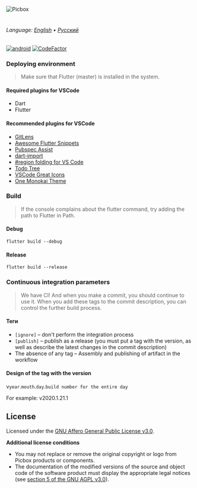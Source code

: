 ![Picbox](https://user-images.githubusercontent.com/25152332/79056633-36209b80-7c61-11ea-9e75-07acb2f84444.png)

#
###### Language: [English](https://github.com/oneLab-Projects/picbox/blob/master/README.md) • [Русский](https://github.com/oneLab-Projects/picbox/blob/master/README-ru.md)
[![android](https://github.com/oneLab-Projects/picbox/workflows/android/badge.svg)](https://github.com/oneLab-Projects/picbox/actions)
[![CodeFactor](https://www.codefactor.io/repository/github/onelab-projects/picbox/badge)](https://www.codefactor.io/repository/github/onelab-projects/picbox)

### Deploying environment

> Make sure that Flutter (master) is installed in the system.

#### Required plugins for VSCode

- Dart
- Flutter

#### Recommended plugins for VSCode

- [GitLens](https://marketplace.visualstudio.com/items?itemName=eamodio.gitlens)
- [Awesome Flutter Snippets](https://marketplace.visualstudio.com/items?itemName=Nash.awesome-flutter-snippets)
- [Pubspec Assist](https://marketplace.visualstudio.com/items?itemName=jeroen-meijer.pubspec-assist)
- [dart-import](https://marketplace.visualstudio.com/items?itemName=luanpotter.dart-import)
- [#region folding for VS Code](https://marketplace.visualstudio.com/items?itemName=maptz.regionfolder)
- [Todo Tree](https://marketplace.visualstudio.com/items?itemName=Gruntfuggly.todo-tree)
- [VSCode Great Icons](https://marketplace.visualstudio.com/items?itemName=emmanuelbeziat.vscode-great-icons)
- [One Monokai Theme](https://marketplace.visualstudio.com/items?itemName=azemoh.one-monokai)

### Build

> If the console complains about the flutter command, try adding the path to Flutter in Path.

#### Debug

```shell
flutter build --debug
```

#### Release

```shell
flutter build --release
```

### Continuous integration parameters

> We have CI! And when you make a commit, you should continue to use it.
> When you add these tags to the commit description, you can control the further build process.

#### Теги

- `[ignore]` – don't perform the integration process
- `[publish]` – publish as a release (you must put a tag with the version, as well as describe the latest changes in the commit description)
- The absence of any tag – Assembly and publishing of artifact in the workflow

#### Design of the tag with the version

v`year`.`mouth`.`day`.`build number for the entire day`

For example: v2020.1.21.1

## License

Licensed under the [GNU Affero General Public License v3.0](https://github.com/oneLab-Projects/picbox/blob/master/LICENSE).

**Additional license conditions**

* You may not replace or remove the original copyright or logo from Picbox products or components.
* The documentation of the modified versions of the source and object code of the software product must display the appropriate legal notices (see [section 5 of the GNU AGPL v3.0](https://github.com/oneLab-Projects/picbox/blob/master/LICENSE#L196)).
